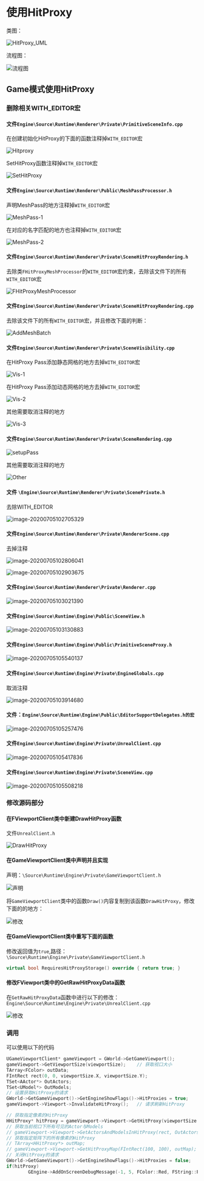 

# 使用HitProxy

类图：

![HitProxy_UML](https://i.loli.net/2020/06/29/fKmuo8a6ZJXrdsQ.png)



流程图：

![流程图](https://i.loli.net/2020/07/02/gV6fLWGka7pjb34.png)



## Game模式使用HitProxy

### 删除相关WITH_EDITOR宏

#### 文件`Engine\Source\Runtime\Renderer\Private\PrimitiveSceneInfo.cpp`

在创建初始化HitProxy的下面的函数注释掉`WITH_EDITOR`宏

![Hitproxy](https://i.loli.net/2020/06/30/XwnrZ4oTie5VCMS.png)

SetHitProxy函数注释掉`WITH_EDITOR`宏

![SetHitProxy](https://i.loli.net/2020/06/30/fC1MV7T9dWny4rh.png)

#### 文件`Engine\Source\Runtime\Renderer\Public\MeshPassProcessor.h`

声明MeshPass的地方注释掉`WITH_EDITOR`宏

![MeshPass-1](https://i.loli.net/2020/06/30/8hQ1BtclxUNo7Hs.png)

在对应的名字匹配的地方也注释掉`WITH_EDITOR`宏

![MeshPass-2](https://i.loli.net/2020/06/30/XQvPNGSCpUxqila.png)



#### 文件`Engine\Source\Runtime\Renderer\Private\SceneHitProxyRendering.h`

去除类`FHitProxyMeshProcessor`的`WITH_EDITOR`宏约束，去除该文件下的所有`WITH_EDITOR`宏

![FHitProxyMeshProcessor](https://i.loli.net/2020/06/30/ZBzmXRxQ5qsgWk6.png)



#### 文件`Engine\Source\Runtime\Renderer\Private\SceneHitProxyRendering.cpp`

去除该文件下的所有`WITH_EDITOR`宏，并且修改下面的判断：

![AddMeshBatch](https://i.loli.net/2020/06/30/5f2IFZpH6BPk9EO.png)



#### 文件`Engine\Source\Runtime\Renderer\Private\SceneVisibility.cpp`

在HitProxy Pass添加静态网格的地方去掉`WITH_EDITOR`宏

![Vis-1](https://i.loli.net/2020/06/30/V8lAg1RoU5KGr7m.png)



在HitProxy Pass添加动态网格的地方去掉`WITH_EDITOR`宏

![Vis-2](https://i.loli.net/2020/06/30/erCh6Wz8lZYJHmN.png)

其他需要取消注释的地方

![Vis-3](https://i.loli.net/2020/06/30/8kH24jTCnqbdPct.png)



#### 文件`Engine\Source\Runtime\Renderer\Private\SceneRendering.cpp`

![setupPass](https://i.loli.net/2020/06/30/KYu8CXrL9okfTyc.png)

其他需要取消注释的地方

![Other](https://i.loli.net/2020/06/30/wyDBm3uVAavxn9i.png)



#### 文件 `\Engine\Source\Runtime\Renderer\Private\ScenePrivate.h`

去除WITH_EDITOR

![image-20200705102705329](https://i.loli.net/2020/07/05/CL2xUrbASXhEz6H.png)



#### 文件`Engine\Source\Runtime\Renderer\Private\RendererScene.cpp`

去掉注释

![image-20200705102806041](https://i.loli.net/2020/07/05/2sUhY9o1ODvQtSP.png)

![image-20200705102903675](https://i.loli.net/2020/07/05/dQYOia3egKWJIhx.png)



#### 文件`Engine\Source\Runtime\Renderer\Private\Renderer.cpp`

![image-20200705103021390](https://i.loli.net/2020/07/05/GNoYAfD1XmkSyIr.png)



#### 文件`Engine\Source\Runtime\Engine\Public\SceneView.h`

![image-20200705103130883](https://i.loli.net/2020/07/05/LcTMC4H89BgV3pt.png)



#### 文件`Engine\Source\Runtime\Engine\Public\PrimitiveSceneProxy.h`

![image-20200705105540137](https://i.loli.net/2020/07/05/Q3LwRBs7EMJ4ITr.png)



#### 文件`Engine\Source\Runtime\Engine\Private\EngineGlobals.cpp`

取消注释

![image-20200705103914680](https://i.loli.net/2020/07/05/BpRNmPgSdjJrxv3.png)

#### 文件：`Engine\Source\Runtime\Engine\Public\EditorSupportDelegates.h的宏`

![image-20200705105257476](https://i.loli.net/2020/07/05/7xSHVm4qRIXZfaw.png)

#### 文件`Engine\Source\Runtime\Engine\Private\UnrealClient.cpp`

![image-20200705105417836](https://i.loli.net/2020/07/05/hGecNHO3bPsy6Zo.png)



#### 文件`Engine\Source\Runtime\Engine\Private\SceneView.cpp`

![image-20200705105508218](https://i.loli.net/2020/07/05/pTrY1tvnKmfuZHl.png)





### 修改源码部分

#### 在FViewportClient类中新建DrawHitProxy函数

文件`UnrealClient.h`

![DrawHitProxy](https://i.loli.net/2020/06/30/rxO23jIFpPaSJXR.png)

#### 在GameViewportClient类中声明并且实现

声明：`\Source\Runtime\Engine\Private\GameViewportClient.h`

![声明](https://i.loli.net/2020/06/30/fasoLE8imnBpWFP.png)

将`GameViewportClient`类中的函数`Draw()`内容复制到该函数`DrawHitProxy`，修改下面的的地方：

![修改](https://i.loli.net/2020/06/30/gTOkPwcWBs41zNu.png)



#### 在GameViewportClient类中重写下面的函数

修改返回值为`true`,路径：`\Source\Runtime\Engine\Private\GameViewportClient.h`

```c++
virtual bool RequiresHitProxyStorage() override { return true; }
```

#### 修改FViewport类中的GetRawHitProxyData函数

在`GetRawHitProxyData`函数中进行以下的修改：`Engine\Source\Runtime\Engine\Private\UnrealClient.cpp`

![修改](https://i.loli.net/2020/06/30/PuyFWDxzkEfmncv.png)



### 调用

可以使用以下的代码

```c++
UGameViewportClient* gameViewport = GWorld->GetGameViewport();
gameViewport->GetViewportSize(viewportSize);	// 获取视口大小
TArray<FColor> outData;
FIntRect rect(0, 0, viewportSize.X, viewportSize.Y);
TSet<AActor*> OutActors;
TSet<UModel*> OutModels;
// 设置获取HitProxy的请求
GWorld->GetGameViewport()->GetEngineShowFlags()->HitProxies = true;
gameViewport->Viewport->InvalidateHitProxy();	// 请求刷新HitProxy

// 获取指定像素的HitProxy
HHitProxy* hitProxy = gameViewport->Viewport->GetHitProxy(viewportSize.X / 2, viewportSize.Y / 2);
// 获取当前视口下所有可见的Actor与Models
// gameViewport->Viewport->GetActorsAndModelsInHitProxy(rect, OutActors, OutModels);  
// 获取指定矩阵下的所有像素的HitProxy
// TArray<HHitProxy*> outMap;
// gameViewport->Viewport->GetHitProxyMap(FIntRect(100, 100), outMap);	
// 关闭HitProxy的请求
GWorld->GetGameViewport()->GetEngineShowFlags()->HitProxies = false;
if(hitProxy)
		GEngine->AddOnScreenDebugMessage(-1, 5, FColor::Red, FString::Printf(TEXT("HitProxy Name: x: %s;Pos (%f,%f)"), *static_cast<HActor*>(hitProxy)->Actor->GetName(), MousePosition.X, MousePosition.Y));
```

